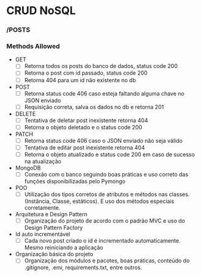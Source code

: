 # CRUD NoSQL

### /POSTS

### Methods Allowed

- GET
    - [ ]  Retorna todos os posts do banco de dados, status code 200
    - [ ]  Retorna o post com id passado, status code 200
    - [ ]  Retorna 404 para um id não existente no db
- POST
    - [ ]  Retorna status code 406 caso esteja faltando alguma chave no JSON enviado
    - [ ]  Requisição correta, salva os dados no db e retorna 201
- DELETE
    - [ ]  Tentativa de deletar post inexistente retorna 404
    - [ ]  Retorna o objeto deletado e o status code 200
- PATCH
    - [ ]  Retorna status code 406 caso o JSON enviado não seja válido
    - [ ]  Tentativa de editar post inexistente retorna 404
    - [ ]  Retorna o objeto atualizado e status code 200 em caso de sucesso na atualização
- MongoDB
    - [ ]  Conexão com o banco seguindo boas práticas e uso correto das  funções disponibilizadas pelo Pymongo
- POO
    - [ ]  Utilização dos tipos corretos de atributos e métodos nas classes. (Instância, Classe,  estáticos). E uso dos métodos especiais corretamente.
- Arquitetura e Design Pattern
    - [ ]  Organização do projeto de acordo com o padrão MVC e uso do Design Pattern Factory
- Id auto incrementável
    - [ ]  Cada novo post criado o id é incrementado automaticamente. Mesmo reiniciando a aplicação
- Organização básica do projeto
    - [ ]  Organização dos módulos e pacotes, boas práticas, conteúdo do .gitignore, .env, requirements.txt, entre outros.
